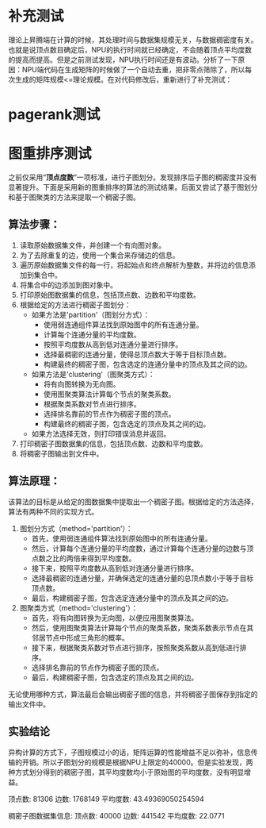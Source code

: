 # 补充测试

理论上昇腾端在计算的时候，其处理时间与数据集规模无关，与数据稠密度有关。也就是说顶点数目确定后，NPU的执行时间就已经确定，不会随着顶点平均度数的提高而提高。但是之前测试发现，NPU执行时间还是有波动。分析了一下原因：NPU端代码在生成矩阵的时候做了一个自动去重，把非零点筛除了，所以每次生成的矩阵规模<=理论规模。在对代码修改后，重新进行了补充测试：



# pagerank测试



# 图重排序测试

之前仅采用“**顶点度数**”一项标准，进行子图划分。发现排序后子图的稠密度并没有显著提升。下面是采用新的图重排序的算法的测试结果。后面又尝试了基于图划分和基于图聚类的方法来提取一个稠密子图。

## 算法步骤：

1. 读取原始数据集文件，并创建一个有向图对象。
2. 为了去除重复的边，使用一个集合来存储边的信息。
3. 遍历原始数据集文件的每一行，将起始点和终点解析为整数，并将边的信息添加到集合中。
4. 将集合中的边添加到图对象中。
5. 打印原始图数据集的信息，包括顶点数、边数和平均度数。
6. 根据给定的方法进行稠密子图划分：
   - 如果方法是'partition'（图划分方式）：
     - 使用弱连通组件算法找到原始图中的所有连通分量。
     - 计算每个连通分量的平均度数。
     - 按照平均度数从高到低对连通分量进行排序。
     - 选择最稠密的连通分量，使得总顶点数大于等于目标顶点数。
     - 构建最终的稠密子图，包含选定的连通分量中的顶点及其之间的边。
   - 如果方法是'clustering'（图聚类方式）：
     - 将有向图转换为无向图。
     - 使用图聚类算法计算每个节点的聚类系数。
     - 根据聚类系数对节点进行排序。
     - 选择排名靠前的节点作为稠密子图的顶点。
     - 构建最终的稠密子图，包含选定的顶点及其之间的边。
   - 如果方法选择无效，则打印错误消息并返回。
7. 打印稠密子图数据集的信息，包括顶点数、边数和平均度数。
8. 将稠密子图输出到文件中。

## 算法原理：

该算法的目标是从给定的图数据集中提取出一个稠密子图。根据给定的方法选择，算法有两种不同的实现方式。

1. 图划分方式（method='partition'）：
   - 首先，使用弱连通组件算法找到原始图中的所有连通分量。
   - 然后，计算每个连通分量的平均度数，通过计算每个连通分量的边数与顶点数之比的两倍来得到平均度数。
   - 接下来，按照平均度数从高到低对连通分量进行排序。
   - 选择最稠密的连通分量，并确保选定的连通分量的总顶点数小于等于目标顶点数。
   - 最后，构建稠密子图，包含选定连通分量中的顶点及其之间的边。
2. 图聚类方式（method='clustering'）：
   - 首先，将有向图转换为无向图，以便应用图聚类算法。
   - 然后，使用图聚类算法计算每个节点的聚类系数，聚类系数表示节点在其邻居节点中形成三角形的概率。
   - 接下来，根据聚类系数对节点进行排序，按照聚类系数从高到低进行排序。
   - 选择排名靠前的节点作为稠密子图的顶点。
   - 最后，构建稠密子图，包含选定的顶点及其之间的边。

无论使用哪种方式，算法最后会输出稠密子图的信息，并将稠密子图保存到指定的输出文件中。

## 实验结论

异构计算的方式下，子图规模过小的话，矩阵运算的性能增益不足以弥补，信息传输的开销。所以子图划分的规模是根据NPU上限定的40000。但是实验发现，两种方式划分得到的稠密子图，其平均度数均小于原始图的平均度数，没有明显增益。

顶点数: 81306
边数: 1768149
平均度数: 43.49369050254594

稠密子图数据集信息:
顶点数: 40000
边数: 441542
平均度数: 22.0771

